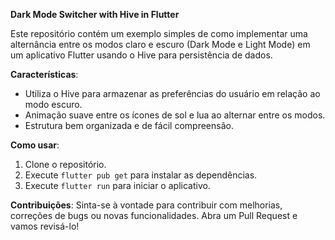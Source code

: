 **Dark Mode Switcher with Hive in Flutter**

Este repositório contém um exemplo simples de como implementar uma alternância entre os modos claro e escuro (Dark Mode e Light Mode) em um aplicativo Flutter usando o Hive para persistência de dados.

**Características**:
- Utiliza o Hive para armazenar as preferências do usuário em relação ao modo escuro.
- Animação suave entre os ícones de sol e lua ao alternar entre os modos.
- Estrutura bem organizada e de fácil compreensão.

**Como usar**:
1. Clone o repositório.
2. Execute `flutter pub get` para instalar as dependências.
3. Execute `flutter run` para iniciar o aplicativo.

**Contribuições**:
Sinta-se à vontade para contribuir com melhorias, correções de bugs ou novas funcionalidades. Abra um Pull Request e vamos revisá-lo!
